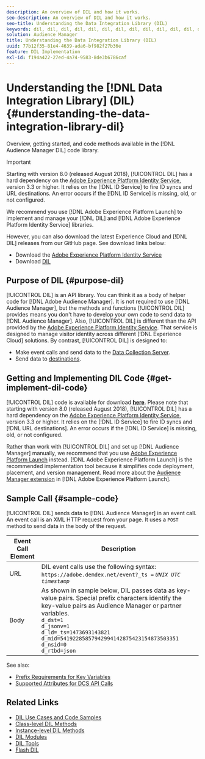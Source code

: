 ```yaml
---
description: An overview of DIL and how it works.
seo-description: An overview of DIL and how it works.
seo-title: Understanding the Data Integration Library (DIL)
keywords: dil, dil, dil, dil, dil, dil, dil, dil, dil, dil, dil, dil, dil, dil, dil, dil, dil, dil, dil, dil, dil, dil, dil, dil, dil, dil, dil, dil, dil, dil, dil, dil, dil, dil, 
solution: Audience Manager
title: Understanding the Data Integration Library (DIL)
uuid: 77b12f35-81e4-4639-ada6-bf982f27b36e
feature: DIL Implementation
exl-id: f194a422-27ed-4a74-9583-8de3b6786caf
---
```

# Understanding the [!DNL Data Integration Library] (DIL){#understanding-the-data-integration-library-dil}

Overview, getting started, and code methods available in the [!DNL Audience Manager DIL] code library.

>[!IMPORTANT]
>
>Starting with version 8.0 (released August 2018), [!UICONTROL DIL] has a hard dependency on the [Adobe Experience Platform Identity Service](https://experienceleague.adobe.com/docs/id-service/using/home.html), version 3.3 or higher. It relies on the [!DNL ID Service] to fire ID syncs and URL destinations. An error occurs if the [!DNL ID Service] is missing, old, or not configured. 
>
>We recommend you use [!DNL Adobe Experience Platform Launch] to implement and manage your [!DNL DIL] and [!DNL Adobe Experience Platform Identity Service] libraries.

However, you can also download the latest Experience Cloud and [!DNL DIL] releases from our GitHub page. See download links below:

* Download the [Adobe Experience Platform Identity Service](https://github.com/Adobe-Marketing-Cloud/id-service/releases)
* Download [DIL](https://github.com/Adobe-Marketing-Cloud/dil/releases)

## Purpose of DIL {#purpose-dil}

[!UICONTROL DIL] is an API library. You can think it as a body of helper code for [!DNL Adobe Audience Manager]. It is not required to use [!DNL Audience Manager], but the methods and functions [!UICONTROL DIL] provides means you don't have to develop your own code to send data to [!DNL Audience Manager]. Also, [!UICONTROL DIL] is different than the API provided by the [Adobe Experience Platform Identity Service](https://experienceleague.adobe.com/docs/id-service/using/home.html). That service is designed to manage visitor identity across different [!DNL Experience Cloud] solutions. By contrast, [!UICONTROL DIL] is designed to:

* Make event calls and send data to the [Data Collection Server](../reference/system-components/components-data-collection.md). 
* Send data to [destinations](../features/destinations/destinations.md).

## Getting and Implementing DIL Code {#get-implement-dil-code}

[!UICONTROL DIL] code is available for download **[here](https://github.com/Adobe-Marketing-Cloud/dil/releases)**. Please note that starting with version 8.0 (released August 2018), [!UICONTROL DIL] has a hard dependency on the [Adobe Experience Platform Identity Service](https://experienceleague.adobe.com/docs/id-service/using/home.html), version 3.3 or higher. It relies on the [!DNL ID Service] to fire ID syncs and [!DNL URL destinations]. An error occurs if the [!DNL ID Service] is missing, old, or not configured.

Rather than work with [!UICONTROL DIL] and set up [!DNL Audience Manager] manually, we recommend that you use [Adobe Experience Platform Launch](https://experienceleague.adobe.com/docs/launch/using/home.html) instead. [!DNL Adobe Experience Platform Launch] is the recommended implementation tool because it simplifies code deployment, placement, and version management. Read more about the [Audience Manager extension](https://experienceleague.adobe.com/docs/launch/using/extensions-ref/adobe-extension/audience-manager/overview.html) in [!DNL Adobe Experience Platform Launch].

## Sample Call {#sample-code}

[!UICONTROL DIL] sends data to [!DNL Audience Manager] in an event call. An event call is an XML HTTP request from your page. It uses a `POST` method to send data in the body of the request.

| Event Call Element | Description |
|--- |--- |
|URL|DIL event calls use the following syntax: `https://adobe.demdex.net/event?_ts =` *`UNIX UTC timestamp`*|
|Body|As shown in sample below,  DIL passes data as key-value pairs. Special prefix characters identify the key-value pairs as Audience Manager or partner variables.<br>`d_dst=1`<br>`d_jsonv=1`<br>`d_ld=_ts=1473693143821`<br>`d_mid=54192285857942994142875423154873503351`<br>`d_nsid=0`<br>`d_rtbd=json`<br>|

See also:
* [Prefix Requirements for Key Variables](../features/traits/trait-variable-prefixes.md)
* [Supported Attributes for DCS API Calls](../api/dcs-intro/dcs-api-reference/dcs-keys.md)
  
## Related Links

* [DIL Use Cases and Code Samples](/help/using/dil/dil-use-cases.md)
* [Class-level DIL Methods](/help/using/dil/dil-class-overview/dil-start.md)
* [Instance-level DIL Methods](/help/using/dil/dil-instance-methods.md)
* [DIL Modules](/help/using/dil/dil-modules.md)
* [DIL Tools](/help/using/dil/dil-tools.md)
* [Flash DIL](/help/using/dil/dil-flash.md)
